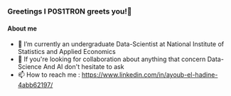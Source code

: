 ### Greetings I P0S1TR0N greets you!👋
#### About me
- 🌱 I’m currently an undergraduate Data-Scientist at National Institute of Statistics and Applied Economics
- 👯 If you're looking for collaboration about anything that concern Data-Science And AI don't hesitate to ask
- 📫 How to reach me : https://www.linkedin.com/in/ayoub-el-hadine-4abb62197/
<!--
**P0S1TRON/P0S1TRON** is a ✨ _special_ ✨ repository because its `README.md` (this file) appears on your GitHub profile.

Here are some ideas to get you started:

- 🔭 I’m currently working on ...
- 🌱 I’m currently learning Data-Science at National Institute of Statistics and Applied Economics
- 👯 I’m looking to collaborate on ...
- 🤔 I’m looking for help with ...
- 💬 Ask me about ...
- 📫 How to reach me: https://www.linkedin.com/in/ayoub-el-hadine-4abb62197/
- 😄 Pronouns: ...
- ⚡ Fun fact: ...
-->
